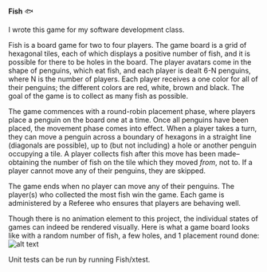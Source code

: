 **Fish** :fish:

I wrote this game for my software development class. 

Fish is a board game for two to four players. 
The game board is a grid of hexagonal tiles, each of which displays a positive number of fish, and it is possible for there to be holes in the board.
The player avatars come in the shape of penguins, which eat fish, and each player is dealt 6-N penguins, where N is the number of players. Each player receives a one color for all of their penguins; the different colors are red, white, brown and black. The goal of the game is to collect as many fish as possible. 

The game commences with a round-robin placement phase, where players place a penguin on the board one at a time. Once all penguins have been placed, the movement phase comes into effect. When a player takes a turn, they can move a penguin across a boundary of hexagons in a straight line (diagonals are possible), up to (but not including) a hole or another penguin occupying a tile. A player collects fish after this move has been made–obtaining the number of fish on the tile which they moved *from*, not to. If a player cannot move any of their penguins, they are skipped. 

The game ends when no player can move any of their penguins. The player(s) who collected the most fish win the game. Each game is administered by a Referee who ensures that players are behaving well. 

Though there is no animation element to this project, the individual states of games can indeed be rendered visually. Here is what a game board looks like with a random number of fish, a few holes, and 1 placement round done:
![alt text](http://url/to/img.png)

Unit tests can be run by running Fish/xtest. 
 
